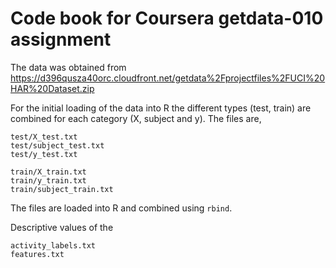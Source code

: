 # Code book for Coursera getdata-010 assignment

The data was obtained from https://d396qusza40orc.cloudfront.net/getdata%2Fprojectfiles%2FUCI%20HAR%20Dataset.zip

For the initial loading of the data into R the different types (test, train) are combined for each category (X, subject and y). The files are,

    test/X_test.txt
    test/subject_test.txt
    test/y_test.txt

    train/X_train.txt
    train/y_train.txt
    train/subject_train.txt

The files are loaded into R and combined using ```rbind```. 

Descriptive values of the 

    activity_labels.txt
    features.txt
